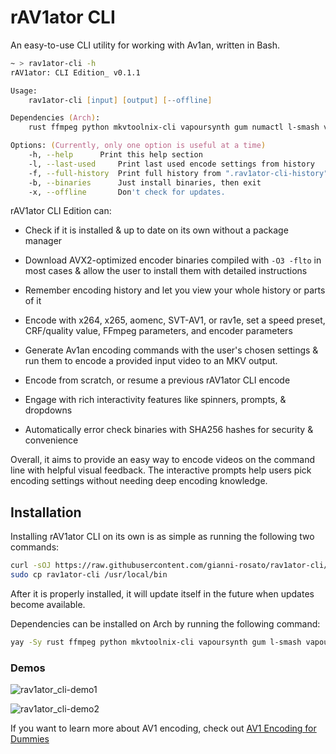 # rAV1ator CLI
An easy-to-use CLI utility for working with Av1an, written in Bash.

```zsh
~ > rav1ator-cli -h
rAV1ator: CLI Edition_ v0.1.1

Usage:
	rav1ator-cli [input] [output] [--offline]

Dependencies (Arch): 
	rust ffmpeg python mkvtoolnix-cli vapoursynth gum numactl l-smash vapoursynth-plugin-lsmashsource av1an ffms2

Options: (Currently, only one option is useful at a time)
	-h, --help		Print this help section
	-l, --last-used		Print last used encode settings from history
	-f, --full-history	Print full history from ".rav1ator-cli-history" file
	-b, --binaries		Just install binaries, then exit
	-x, --offline		Don't check for updates.
```

rAV1ator CLI Edition can:

- Check if it is installed & up to date on its own without a package manager

- Download AVX2-optimized encoder binaries compiled with `-O3 -flto` in most cases & allow the user to install them with detailed instructions

- Remember encoding history and let you view your whole history or parts of it

- Encode with x264, x265, aomenc, SVT-AV1, or rav1e, set a speed preset, CRF/quality value, FFmpeg parameters, and encoder parameters

- Generate Av1an encoding commands with the user's chosen settings & run them to encode a provided input video to an MKV output.

- Encode from scratch, or resume a previous rAV1ator CLI encode

- Engage with rich interactivity features like spinners, prompts, & dropdowns

- Automatically error check binaries with SHA256 hashes for security & convenience

Overall, it aims to provide an easy way to encode videos on the command line with helpful visual feedback. The interactive prompts help users pick encoding settings without needing deep encoding knowledge.

## Installation

Installing rAV1ator CLI on its own is as simple as running the following two commands:

```bash
curl -sOJ https://raw.githubusercontent.com/gianni-rosato/rav1ator-cli/main/rav1ator-cli && chmod +x rav1ator-cli
sudo cp rav1ator-cli /usr/local/bin
```

After it is properly installed, it will update itself in the future when updates become available.

Dependencies can be installed on Arch by running the following command:

```bash
yay -Sy rust ffmpeg python mkvtoolnix-cli vapoursynth gum l-smash vapoursynth-plugin-lsmashsource av1an ffms2
```

### Demos

![rav1ator_cli-demo1](./static/rav1ator_cli_demo1.avif)

![rav1ator_cli-demo2](./static/rav1ator_cli_demo2.avif)

If you want to learn more about AV1 encoding, check out [AV1 Encoding for Dummies](https://wiki.x266.mov/blog/av1-encoding-for-dummies)
